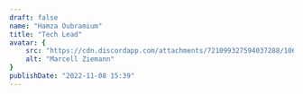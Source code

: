 ```yaml
---
draft: false
name: "Hamza Oubramium"
title: "Tech Lead"
avatar: {
    src: "https://cdn.discordapp.com/attachments/721099327594037288/1065629156529942558/Photo.jpg",
    alt: "Marcell Ziemann"
}
publishDate: "2022-11-08 15:39"
---
```

